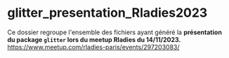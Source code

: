 # glitter_presentation_Rladies2023

Ce dossier regroupe l'ensemble des fichiers ayant généré la **présentation du package `glitter` lors du meetup Rladies du 14/11/2023.** <https://www.meetup.com/rladies-paris/events/297203083/>
